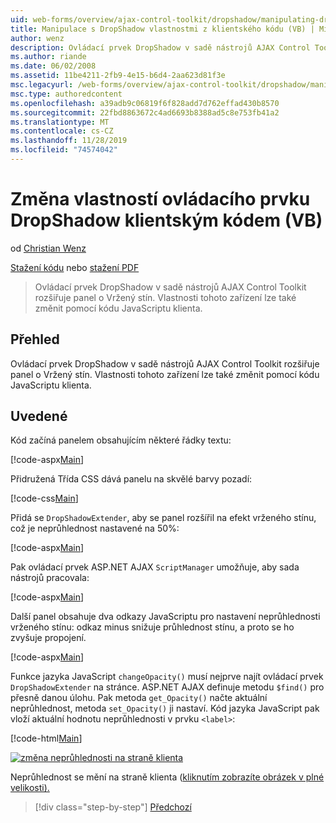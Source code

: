 ```yaml
---
uid: web-forms/overview/ajax-control-toolkit/dropshadow/manipulating-dropshadow-properties-from-client-code-vb
title: Manipulace s DropShadow vlastnostmi z klientského kódu (VB) | Microsoft Docs
author: wenz
description: Ovládací prvek DropShadow v sadě nástrojů AJAX Control Toolkit rozšiřuje panel o Vržený stín. Vlastnosti tohoto zařízení lze také změnit pomocí JavaScrip klienta...
ms.author: riande
ms.date: 06/02/2008
ms.assetid: 11be4211-2fb9-4e15-b6d4-2aa623d81f3e
msc.legacyurl: /web-forms/overview/ajax-control-toolkit/dropshadow/manipulating-dropshadow-properties-from-client-code-vb
msc.type: authoredcontent
ms.openlocfilehash: a39adb9c06819f6f828add7d762effad430b8570
ms.sourcegitcommit: 22fbd8863672c4ad6693b8388ad5c8e753fb41a2
ms.translationtype: MT
ms.contentlocale: cs-CZ
ms.lasthandoff: 11/28/2019
ms.locfileid: "74574042"
---
```

# <a name="manipulating-dropshadow-properties-from-client-code-vb"></a>Změna vlastností ovládacího prvku DropShadow klientským kódem (VB)

od [Christian Wenz](https://github.com/wenz)

[Stažení kódu](https://download.microsoft.com/download/5/1/6/51652a81-500b-4f6b-88d3-617103e7941e/DropShadow2.vb.zip) nebo [stažení PDF](https://download.microsoft.com/download/b/6/a/b6ae89ee-df69-4c87-9bfb-ad1eb2b23373/dropshadow2VB.pdf)

> Ovládací prvek DropShadow v sadě nástrojů AJAX Control Toolkit rozšiřuje panel o Vržený stín. Vlastnosti tohoto zařízení lze také změnit pomocí kódu JavaScriptu klienta.

## <a name="overview"></a>Přehled

Ovládací prvek DropShadow v sadě nástrojů AJAX Control Toolkit rozšiřuje panel o Vržený stín. Vlastnosti tohoto zařízení lze také změnit pomocí kódu JavaScriptu klienta.

## <a name="steps"></a>Uvedené

Kód začíná panelem obsahujícím některé řádky textu:

[!code-aspx[Main](manipulating-dropshadow-properties-from-client-code-vb/samples/sample1.aspx)]

Přidružená Třída CSS dává panelu na skvělé barvy pozadí:

[!code-css[Main](manipulating-dropshadow-properties-from-client-code-vb/samples/sample2.css)]

Přidá se `DropShadowExtender`, aby se panel rozšířil na efekt vrženého stínu, což je neprůhlednost nastavené na 50%:

[!code-aspx[Main](manipulating-dropshadow-properties-from-client-code-vb/samples/sample3.aspx)]

Pak ovládací prvek ASP.NET AJAX `ScriptManager` umožňuje, aby sada nástrojů pracovala:

[!code-aspx[Main](manipulating-dropshadow-properties-from-client-code-vb/samples/sample4.aspx)]

Další panel obsahuje dva odkazy JavaScriptu pro nastavení neprůhlednosti vrženého stínu: odkaz minus snižuje průhlednost stínu, a proto se ho zvyšuje propojení.

[!code-aspx[Main](manipulating-dropshadow-properties-from-client-code-vb/samples/sample5.aspx)]

Funkce jazyka JavaScript `changeOpacity()` musí nejprve najít ovládací prvek `DropShadowExtender` na stránce. ASP.NET AJAX definuje metodu `$find()` pro přesně danou úlohu. Pak metoda `get_Opacity()` načte aktuální neprůhlednost, metoda `set_Opacity()` ji nastaví. Kód jazyka JavaScript pak vloží aktuální hodnotu neprůhlednosti v prvku `<label>`:

[!code-html[Main](manipulating-dropshadow-properties-from-client-code-vb/samples/sample6.html)]

[![změna neprůhlednosti na straně klienta](manipulating-dropshadow-properties-from-client-code-vb/_static/image2.png)](manipulating-dropshadow-properties-from-client-code-vb/_static/image1.png)

Neprůhlednost se mění na straně klienta ([kliknutím zobrazíte obrázek v plné velikosti).](manipulating-dropshadow-properties-from-client-code-vb/_static/image3.png)

> [!div class="step-by-step"]
> [Předchozí](adjusting-the-z-index-of-a-dropshadow-vb.md)
